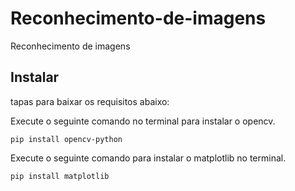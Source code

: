 # Reconhecimento-de-imagens
 Reconhecimento de imagens 

## Instalar

tapas para baixar os requisitos abaixo:

Execute o seguinte comando no terminal para instalar o opencv.

    pip install opencv-python

Execute o seguinte comando para instalar o matplotlib no terminal.

    pip install matplotlib